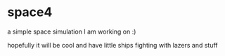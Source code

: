 # space4
a simple space simulation I am working on :)

hopefully it will be cool and have little ships fighting with lazers and stuff
